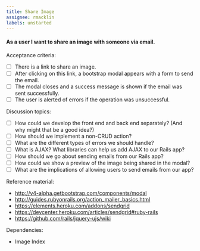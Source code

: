 ```yaml
---
title: Share Image
assignee: rmacklin
labels: unstarted
---
```


#### As a user I want to share an image with someone via email.

Acceptance criteria:
- [ ] There is a link to share an image.
- [ ] After clicking on this link, a bootstrap modal appears with a form to
  send the email.
- [ ] The modal closes and a success message is shown if the email was sent
  successfully.
- [ ] The user is alerted of errors if the operation was unsuccessful.

Discussion topics:
- [ ] How could we develop the front end and back end separately? (And why
  might that be a good idea?)
- [ ] How should we implement a non-CRUD action?
- [ ] What are the different types of errors we should handle?
- [ ] What is AJAX? What libraries can help us add AJAX to our Rails app?
- [ ] How should we go about sending emails from our Rails app?
- [ ] How could we show a preview of the image being shared in the modal?
- [ ] What are the implications of allowing users to send emails from our app?

Reference material:
- http://v4-alpha.getbootstrap.com/components/modal
- http://guides.rubyonrails.org/action_mailer_basics.html
- https://elements.heroku.com/addons/sendgrid
- https://devcenter.heroku.com/articles/sendgrid#ruby-rails
- https://github.com/rails/jquery-ujs/wiki

Dependencies:
- Image Index
